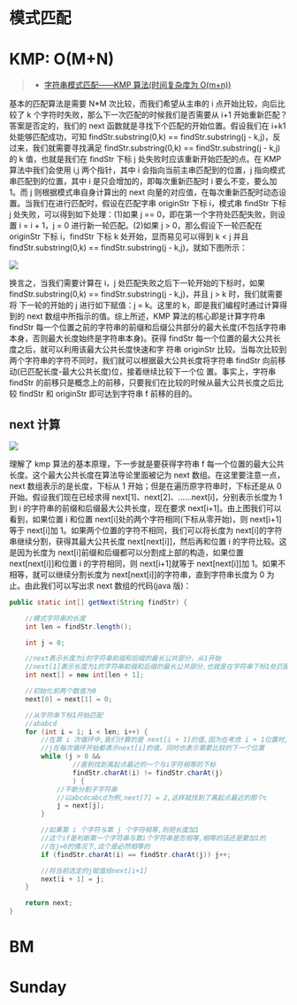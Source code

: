 # 模式匹配

# KMP: O(M+N)

> - [字符串模式匹配——KMP 算法(时间复杂度为 O(m+n))](http://blog.sina.com.cn/s/blog_70bab9230101g0qv.html)

基本的匹配算法是需要 N\*M 次比较，而我们希望从主串的 i 点开始比较，向后比较了 k 个字符时失败，那么下一次匹配的时候我们是否需要从 i+1 开始重新匹配？答案是否定的，我们的 next 函数就是寻找下个匹配的开始位置。假设我们在 i+k1 处能够匹配成功，可知 findStr.substring(0,k) == findStr.substring(j - k,j)，反过来，我们就需要寻找满足 findStr.substring(0,k) == findStr.substring(j - k,j)的 k 值，也就是我们在 findStr 下标 j 处失败时应该重新开始匹配的点。在 KMP 算法中我们会使用 i,j 两个指针，其中 i 会指向当前主串匹配到的位置，j 指向模式串匹配到的位置，其中 i 是只会增加的，即每次重新匹配时 i 要么不变，要么加 1。而 j 则根据模式串自身计算出的 next 向量的对应值，在每次重新匹配时动态设置。当我们在进行匹配时，假设在匹配字串 originStr 下标 i，模式串 findStr 下标 j 处失败，可以得到如下处理：(1)如果 j == 0，即在第一个字符处匹配失败，则设置 i = i + 1，j = 0 进行新一轮匹配。(2)如果 j > 0，那么假设下一轮匹配在 originStr 下标 i，findStr 下标 k 处开始，显而易见可以得到 k < j 并且 findStr.substring(0,k) == findStr.substring(j - k,j)，就如下图所示：

![](https://coding.net/u/hoteam/p/Cache/git/raw/master/2016/8/1/KMP.png)

换言之，当我们需要计算在 i，j 处匹配失败之后下一轮开始的下标时，如果 findStr.substring(0,k) == findStr.substring(j - k,j)，并且 j > k 时，我们就需要将 下一轮的开始的 j 进行如下赋值：j = k。这里的 k，即是我们编程时通过计算得到的 next 数组中所指示的值。综上所述，KMP 算法的核心即是计算字符串 findStr 每一个位置之前的字符串的前缀和后缀公共部分的最大长度(不包括字符串本身，否则最大长度始终是字符串本身)。获得 findStr 每一个位置的最大公共长度之后，就可以利用该最大公共长度快速和字 符串 originStr 比较。当每次比较到两个字符串的字符不同时，我们就可以根据最大公共长度将字符串 findStr 向前移动(已匹配长度-最大公共长度)位，接着继续比较下一个位 置。事实上，字符串 findStr 的前移只是概念上的前移，只要我们在比较的时候从最大公共长度之后比较 findStr 和 originStr 即可达到字符串 f 前移的目的。

## next 计算

![](http://img.blog.csdn.net/20130924000843031)

理解了 kmp 算法的基本原理，下一步就是要获得字符串 f 每一个位置的最大公共长度。这个最大公共长度在算法导论里面被记为 next 数组。在这里要注意一点，next 数组表示的是长度，下标从 1 开始；但是在遍历原字符串时，下标还是从 0 开始。假设我们现在已经求得 next[1]、next[2]、……next[i]，分别表示长度为 1 到 i 的字符串的前缀和后缀最大公共长度，现在要求 next[i+1]。由上图我们可以看到，如果位置 i 和位置 next[i]处的两个字符相同(下标从零开始)，则 next[i+1]等于 next[i]加 1。如果两个位置的字符不相同，我们可以将长度为 next[i]的字符串继续分割，获得其最大公共长度 next[next[i]]，然后再和位置 i 的字符比较。这是因为长度为 next[i]前缀和后缀都可以分割成上部的构造，如果位置 next[next[i]]和位置 i 的字符相同，则 next[i+1]就等于 next[next[i]]加 1。如果不相等，就可以继续分割长度为 next[next[i]]的字符串，直到字符串长度为 0 为止。由此我们可以写出求 next 数组的代码(java 版)：

```java
public static int[] getNext(String findStr) {

    //模式字符串的长度
    int len = findStr.length();

    int j = 0;

    //next表示长度为i的字符串前缀和后缀的最长公共部分，从1开始
    //next[1]表示长度为1的字符串前缀和后缀的最长公共部分,也就是在字符串下标1处匹配失败所需要回退到的位置
    int next[] = new int[len + 1];

    //初始化前两个数值为0
    next[0] = next[1] = 0;

    //从字符串下标1开始匹配
    //ababcd
    for (int i = 1; i < len; i++) {
        //在第 i 次循环中,我们计算的是 next[i + 1]的值,因为在考虑 i + 1位置时,需要将第 i 个字符进行考虑
        //j在每次循环开始都表示next[i]的值，同时也表示需要比较的下一个位置
        while (j > 0 &&
                //直到找到离起点最近的一个与i字符相等的下标
                findStr.charAt(i) != findStr.charAt(j)
                ) {
            //不断分割子字符串
            //以abcdcabcd为例,next[7] = 2,这样就找到了离起点最近的那个c
            j = next[j];
        }

        //如果第 i 个字符与第 j 个字符相等,则把长度加1
        //这个if是判断第一个字符串与第i个字符串是否相等,相等的话还是要加1的
        //在j>0的情况下,这个是必然相等的
        if (findStr.charAt(i) == findStr.charAt(j)) j++;

        //将当前选定的j赋值给next[i+1]
        next[i + 1] = j;
    }

    return next;
}
```

# BM

# Sunday

